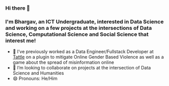 ### Hi there 👋

<!--
**Bhargav-Dave/Bhargav-Dave** is a ✨ _special_ ✨ repository because its `README.md` (this file) appears on your GitHub profile.

Here are some ideas to get you started:

- 🔭 I’m currently working on ...
- 🌱 I’m currently learning ...
- 👯 I’m looking to collaborate on ...
- 🤔 I’m looking for help with ...
- 💬 Ask me about ...
- 📫 How to reach me: ...
- 😄 Pronouns: ...
- ⚡ Fun fact: ...
-->

### I'm Bhargav, an ICT Undergraduate, interested in Data Science and working on a few projects at the intersections of Data Science, Computational Science and Social Science that interest me! 

- 🔭 I’ve previously worked as a Data Engineer/Fullstack Developer at [Tattle](https://www.tattle.co.in) on a plugin to mitigate Online Gender Based Violence as well as a game about the spread of misinformation online
- 👯 I’m looking to collaborate on projects at the intersection of Data Science and Humanities
- 😄 Pronouns: He/Him
